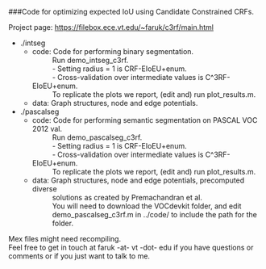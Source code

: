 ###Code for optimizing expected IoU using Candidate Constrained CRFs.  
  
Project page: https://filebox.ece.vt.edu/~faruk/c3rf/main.html  
  
* ./intseg  
  * code: Code for performing binary segmentation.   
  &nbsp;&nbsp;&nbsp;&nbsp;&nbsp;&nbsp;&nbsp;&nbsp;&nbsp;          Run demo_intseg_c3rf.  
  &nbsp;&nbsp;&nbsp;&nbsp;&nbsp;&nbsp;&nbsp;&nbsp;&nbsp;           - Setting radius = 1 is CRF-EIoEU+enum.  
  &nbsp;&nbsp;&nbsp;&nbsp;&nbsp;&nbsp;&nbsp;&nbsp;&nbsp;           - Cross-validation over intermediate values is C^3RF-EIoEU+enum.  
  &nbsp;&nbsp;&nbsp;&nbsp;&nbsp;&nbsp;&nbsp;&nbsp;&nbsp;         To replicate the plots we report, (edit and) run plot_results.m.  
  * data: Graph structures, node and edge potentials.  
* ./pascalseg  
  * code: Code for performing semantic segmentation on PASCAL VOC 2012 val.  
  &nbsp;&nbsp;&nbsp;&nbsp;&nbsp;&nbsp;&nbsp;&nbsp;&nbsp;         Run demo_pascalseg_c3rf.  
  &nbsp;&nbsp;&nbsp;&nbsp;&nbsp;&nbsp;&nbsp;&nbsp;&nbsp;           - Setting radius = 1 is CRF-EIoEU+enum.  
  &nbsp;&nbsp;&nbsp;&nbsp;&nbsp;&nbsp;&nbsp;&nbsp;&nbsp;           - Cross-validation over intermediate values is C^3RF-EIoEU+enum.  
  &nbsp;&nbsp;&nbsp;&nbsp;&nbsp;&nbsp;&nbsp;&nbsp;&nbsp;         To replicate the plots we report, (edit and) run plot_results.m.  
  * data: Graph structures, node and edge potentials, precomputed diverse   
&nbsp;&nbsp;&nbsp;&nbsp;&nbsp;&nbsp;&nbsp;&nbsp;&nbsp;          solutions as created by Premachandran et al.   
&nbsp;&nbsp;&nbsp;&nbsp;&nbsp;&nbsp;&nbsp;&nbsp;&nbsp;          You will need to download the VOCdevkit folder, and edit   
&nbsp;&nbsp;&nbsp;&nbsp;&nbsp;&nbsp;&nbsp;&nbsp;&nbsp;          demo_pascalseg_c3rf.m in ../code/ to include the path for the   
&nbsp;&nbsp;&nbsp;&nbsp;&nbsp;&nbsp;&nbsp;&nbsp;&nbsp;          folder.  

Mex files might need recompiling.  
Feel free to get in touch at faruk -at- vt -dot- edu if you have questions or comments or if you just want to talk to me.
